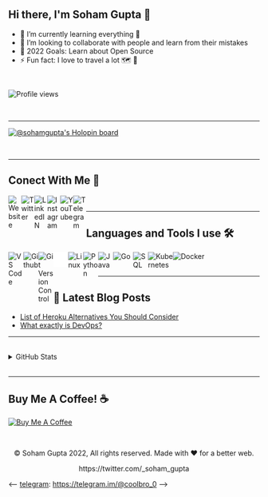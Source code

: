 <!--
**gupta-soham/gupta-soham** is a ✨ _special_ ✨ repository because its `README.md` (this file) appears on your GitHub profile.

Here are some ideas to get you started:

- 🔭 I’m currently working on ...
- 🌱 I’m currently learning ...
- 👯 I’m looking to collaborate on ...
- 🤔 I’m looking for help with ...
- 💬 Ask me about ...
- 📫 How to reach me: ...
- 😄 Pronouns: ...
- ⚡ Fun fact: ...
-->
##  **Hi there, I'm Soham Gupta 👋**
- 🌱 I’m currently learning everything 🤣
- 👯 I’m looking to collaborate with people and learn from their mistakes
- 🥅 2022 Goals: Learn about Open Source
- ⚡ Fun fact: I love to travel a lot 🗺️ 🛫

<br/>

![Profile views](https://gpvc.arturio.dev/gupta-soham) 
<!-- ![Github Followers](https://img.shields.io/github/followers/gupta-soham?label=Followers&logo=GitHub&style=for-the-badge) -->
<br/>
<hr>

[![@sohamgupta's Holopin board](https://holopin.me/sohamgupta)](https://holopin.io/@sohamgupta)

<br/>
<hr>

##  **Conect With Me 💬**

<!-- [<img align="left" alt="Github" width="100px" src="https://img.shields.io/badge/GitHub-%2312100E.svg?&style=for-the-badge&logo=Github&logoColor=white" />][github]  -->

[<img align="left" alt="Website" width="26px" src="https://cdn-icons-png.flaticon.com/512/2721/2721725.png" />][website] 

[<img align="left" alt="Twitter" width="26px" src="https://cdn-icons-png.flaticon.com/512/725/725311.png" />][twitter] 

[<img align="left" alt="LinkedIN" width="26px" src="https://cdn-icons-png.flaticon.com/512/2504/2504923.png" />][linkedin]

[<img align="left" alt="Instagram" width="26px" src="https://cdn-icons-png.flaticon.com/512/1409/1409946.png" />][instagram] 

[<img align="left" alt="YouTube" width="26px" src="https://cdn-icons-png.flaticon.com/512/1383/1383260.png" />][youtube]

[<img align="left" alt="Telegram" width="26px" src="https://cdn-icons-png.flaticon.com/512/3670/3670070.png" />][telegram]

<br/>
<hr>

##  **Languages and Tools I use 🛠️**
<img align="left" alt="VS Code" width="30px" src="https://camo.githubusercontent.com/5fa137d222dde7b69acd22c6572a065ce3656e6ffa1f5e88c1b5c7a935af3cc6/68747470733a2f2f63646e2e6a7364656c6976722e6e65742f67682f64657669636f6e732f64657669636f6e2f69636f6e732f7673636f64652f7673636f64652d6f726967696e616c2e737667" />

<img align="left" alt="Github" width="30px" src="https://cdn-icons-png.flaticon.com/512/919/919847.png" />

<img align="left" alt="Git Version Control" width="30px" src="https://camo.githubusercontent.com/dc9e7e657b4cd5ba7d819d1a9ce61434bd0ddbb94287d7476b186bd783b62279/68747470733a2f2f63646e2e6a7364656c6976722e6e65742f67682f64657669636f6e732f64657669636f6e2f69636f6e732f6769742f6769742d6f726967696e616c2e737667" />

<img align="left" alt="CLI" width="30px" src="https://github.com/codeSTACKr/codeSTACKr/raw/master/img/terminal-dark.svg" />

<img align="left" alt="Linux" width="30px" src="https://cdn-icons-png.flaticon.com/512/6124/6124995.png" />

<img align="left" alt="Python" width="30px" src="https://cdn-icons-png.flaticon.com/512/3098/3098090.png" />

<img align="left" alt="Java" width="30px" src="https://cdn-icons-png.flaticon.com/512/226/226777.png" />

<img align="left" alt="Go" width="40px" src="https://go.dev/blog/go-brand/Go-Logo/SVG/Go-Logo_Blue.svg" />

<img align="left" alt="SQL" width="30px" src="https://cdn-icons-png.flaticon.com/512/7506/7506880.png" />

<img align="left" alt="Kubernetes" width="50px" src="https://user-images.githubusercontent.com/97831613/199302495-69cf68f3-17a2-482d-8314-f8ba11f678e0.png" />

<img align="left" alt="Docker" width="70px" src="https://d1.awsstatic.com/acs/characters/Logos/Docker-Logo_Horizontel_279x131.b8a5c41e56b77706656d61080f6a0217a3ba356d.png" />

<br />
<br />

---

## 📝 Latest Blog Posts
<!-- BLOG-POST-LIST:START -->
- [List of Heroku Alternatives You Should Consider](https://sohamgupta.hashnode.dev/list-of-heroku-alternatives)
- [What exactly is DevOps?](https://sohamgupta.hashnode.dev/what-is-devops)
<!-- BLOG-POST-LIST:END -->

---

<!-- ## 📺 Latest YouTube Videos -->

<br />

<details>
  <summary>GitHub Stats</summary>

  <img align="left" alt="Soham Gupta's GitHub Stats" src="https://github-readme-stats.vercel.app/api?username=gupta-soham&show_icons=true&hide_border=false&title_color=ff652f&icon_color=FFE400&bg_color=09131B&text_color=ffffff&border_color=0c1a25&hide=stars&theme=tokyonight"/>

</details>

<br />
<hr>


##  Buy Me A Coffee! ☕

<a href="https://www.buymeacoffee.com/sohamgupta" target="_blank"><img src="https://cdn.buymeacoffee.com/buttons/v2/default-red.png" alt="Buy Me A Coffee" width="150" ></a>

<br/>

<p align="center"> © Soham Gupta 2022, All rights reserved. Made with ❤️ for a better web. </p>
<p align="center">
https://twitter.com/_soham_gupta
</p>

[twitter]: https://twitter.com/_soham_gupta
[linkedin]: https://linkedin.com/in/soham-gupta-in
[github]: https://github.com/gupta-soham
[youtube]: https://www.youtube.com/channel/UCPsRTWjuoocFwf6JhZvRrSQ?view_as=subscriber?sub_confirmation=1

<-- [telegram]: https://telegram.im/@coolbro_0 -->

[telegram]: https://telegram.me/ComputerScienceAndEngg
[instagram]: https://instagram.com/_soham_gupta
[website]: https://coolbro.bio.link
